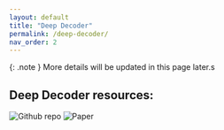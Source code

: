 ```yaml
---
layout: default
title: "Deep Decoder"
permalink: /deep-decoder/
nav_order: 2
---
```


{: .note }
More details will be updated in this page later.s

## Deep Decoder resources:
![Github repo](https://github.com/reinhardh/supplement_deep_decoder)
![Paper](https://arxiv.org/abs/1810.03982)
